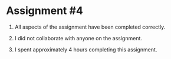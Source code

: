 # Assignment #4

1. All aspects of the assignment have been completed correctly.

2. I did not collaborate with anyone on the assignment.

3. I spent approximately 4 hours completing this assignment.
